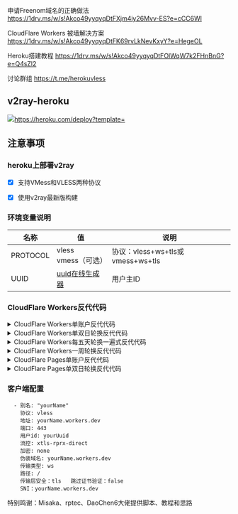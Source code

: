 申请Freenom域名的正确做法  https://1drv.ms/w/s!Akco49yyqyqDtFXjm4iy26Mvv-ES?e=cCC6Wl

 CloudFlare Workers 被墙解决方案  https://1drv.ms/w/s!Akco49yyqyqDtFK69rvLkNevKxyY?e=HegeOL

 Heroku搭建教程  https://1drv.ms/w/s!Akco49yyqyqDtFOlWqW7k2FHnBnG?e=Q4sZl2


 讨论群组  https://t.me/herokuvless

## v2ray-heroku

[![](https://www.herokucdn.com/deploy/button.png)](https://heroku.com/deploy?template=https://github.com/bilibilixx/dfdfbtyj.git)https://heroku.com/deploy?template=

## 注意事项
### heroku上部署v2ray
- [x] 支持VMess和VLESS两种协议
- [x] 使用v2ray最新版构建




### 环境变量说明

|  名称 | 值  | 说明  |
| ------------ | ------------ | ------------ |
|  PROTOCOL |  vless<br>vmess（可选） |  协议：vless+ws+tls或vmess+ws+tls |默认vless
|  UUID |  [uuid在线生成器](https://www.uuidgenerator.net "uuid在线生成器") | 用户主ID  |


### CloudFlare Workers反代代码
<details>
<summary>CloudFlare Workers单账户反代代码</summary>

```js
addEventListener(
    "fetch",event => {
        let url=new URL(event.request.url);
        url.hostname="appname.herokuapp.com";
        let request=new Request(url,event.request);
        event. respondWith(
            fetch(request)
        )
    }
)
```
</details>

<details>
<summary>CloudFlare Workers单双日轮换反代代码</summary>

```js
const SingleDay = 'app0.herokuapp.com'
const DoubleDay = 'app1.herokuapp.com'
addEventListener(
    "fetch",event => {
    
        let nd = new Date();
        if (nd.getDate()%2) {
            host = SingleDay
        } else {
            host = DoubleDay
        }
        
        let url=new URL(event.request.url);
        url.hostname=host;
        let request=new Request(url,event.request);
        event. respondWith(
            fetch(request)
        )
    }
)
```
</details>

<details>
<summary>CloudFlare Workers每五天轮换一遍式反代代码</summary>

```js
const Day0 = 'app0.herokuapp.com'
const Day1 = 'app1.herokuapp.com'
const Day2 = 'app2.herokuapp.com'
const Day3 = 'app3.herokuapp.com'
const Day4 = 'app4.herokuapp.com'
addEventListener(
    "fetch",event => {
    
        let nd = new Date();
        let day = nd.getDate() % 5;
        if (day === 0) {
            host = Day0
        } else if (day === 1) {
            host = Day1
        } else if (day === 2) {
            host = Day2
        } else if (day === 3){
            host = Day3
        } else if (day === 4){
            host = Day4
        } else {
            host = Day1
        }
        
        let url=new URL(event.request.url);
        url.hostname=host;
        let request=new Request(url,event.request);
        event. respondWith(
            fetch(request)
        )
    }
)
```
</details>

<details>
<summary>CloudFlare Workers一周轮换反代代码</summary>

```js
const Day0 = 'app0.herokuapp.com'
const Day1 = 'app1.herokuapp.com'
const Day2 = 'app2.herokuapp.com'
const Day3 = 'app3.herokuapp.com'
const Day4 = 'app4.herokuapp.com'
const Day5 = 'app5.herokuapp.com'
const Day6 = 'app6.herokuapp.com'
addEventListener(
    "fetch",event => {
    
        let nd = new Date();
        let day = nd.getDay();
        if (day === 0) {
            host = Day0
        } else if (day === 1) {
            host = Day1
        } else if (day === 2) {
            host = Day2
        } else if (day === 3){
            host = Day3
        } else if (day === 4) {
            host = Day4
        } else if (day === 5) {
            host = Day5
        } else if (day === 6) {
            host = Day6
        } else {
            host = Day1
        }
        
        let url=new URL(event.request.url);
        url.hostname=host;
        let request=new Request(url,event.request);
        event. respondWith(
            fetch(request)
        )
    }
)
```
</details>

<details>
<summary>CloudFlare Pages单账户反代代码</summary>

```js
export default {
  async fetch(request, env) {
    let url = new URL(request.url);
    if (url.pathname.startsWith('/')) {
      url.hostname = 'app0.herokuapp.com'
      let new_request = new Request(url, request);
      return fetch(new_request);
    }
    return env.ASSETS.fetch(request);
  },
};
```
</details>

<details>
<summary>CloudFlare Pages单双日轮换反代代码</summary>

```js
export default {
  async fetch(request, env) {
    const day1 = 'app0.herokuapp.com'
    const day2 = 'app1.herokuapp.com'
    let url = new URL(request.url);
    if (url.pathname.startsWith('/')) {
      let day = new Date()
      if (day.getDay() % 2) {
        url.hostname = day1
      } else {
        url.hostname = day2
      }
      let new_request = new Request(url, request);
      return fetch(new_request);
    }
    return env.ASSETS.fetch(request);
  },
};
```
</details>

### 客户端配置

```
  - 别名: "yourName"
    协议: vless
    地址: yourName.workers.dev
    端口: 443
    用户id: yourUuid
    流控: xtls-rprx-direct
    加密: none
    伪装域名: yourName.workers.dev
    传输类型: ws
    路径: /
    传输层安全：tls   跳过证书验证：false
    SNI：yourName.workers.dev
```



特别鸣谢：Misaka、rptec、DaoChen6大佬提供脚本、教程和思路


